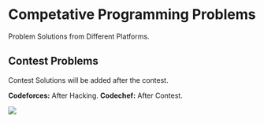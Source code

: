 # Competative Programming Problems

Problem Solutions from Different Platforms.
<br/>

## Contest Problems

Contest Solutions will be added after the contest.

**Codeforces:** After Hacking.
**Codechef:** After Contest.

<p align="left"><img src="https://raw.githubusercontent.com/ravireddy07/cpp-book/master/resource/ESCR.gif"/></p>
